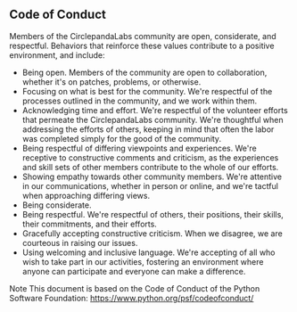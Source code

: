 ## Code of Conduct

Members of the CirclepandaLabs community are open, considerate, and respectful. Behaviors that reinforce these values contribute to a positive environment, and include:

- Being open. Members of the community are open to collaboration, whether it's on patches, problems, or otherwise.
- Focusing on what is best for the community. We're respectful of the processes outlined in the community, and we work within them.
- Acknowledging time and effort. We're respectful of the volunteer efforts that permeate the CirclepandaLabs community. We're thoughtful when addressing the efforts of others, keeping in mind that often the labor was completed simply for the good of the community.
- Being respectful of differing viewpoints and experiences. We're receptive to constructive comments and criticism, as the experiences and skill sets of other members contribute to the whole of our efforts.
- Showing empathy towards other community members. We're attentive in our communications, whether in person or online, and we're tactful when approaching differing views.
- Being considerate.
- Being respectful. We're respectful of others, their positions, their skills, their commitments, and their efforts.
- Gracefully accepting constructive criticism. When we disagree, we are courteous in raising our issues.
- Using welcoming and inclusive language. We're accepting of all who wish to take part in our activities, fostering an environment where anyone can participate and everyone can make a difference.

Note
This document is based on the Code of Conduct of the Python Software Foundation: https://www.python.org/psf/codeofconduct/

